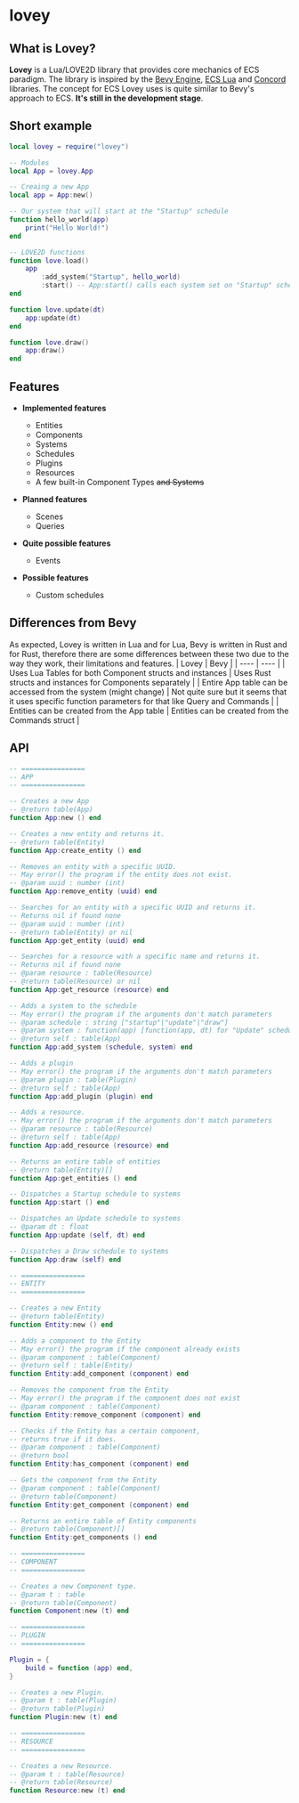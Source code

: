 # lovey

## What is Lovey?

**Lovey** is a Lua/LOVE2D library that provides core mechanics of ECS paradigm. The library is inspired by the [Bevy Engine](https://github.com/bevyengine/bevy), [ECS Lua](https://github.com/nidorx/ecs-lua) and [Concord](https://github.com/Keyslam-Group/Concord) libraries. The concept for ECS Lovey uses is quite similar to Bevy's approach to ECS. **It's still in the development stage**.

## Short example

```lua
local lovey = require("lovey")

-- Modules
local App = lovey.App

-- Creaing a new App
local app = App:new()

-- Our system that will start at the "Startup" schedule
function hello_world(app)
	print("Hello World!")
end

-- LOVE2D functions
function love.load()
	app
		:add_system("Startup", hello_world)
		:start() -- App:start() calls each system set on "Startup" schedule
end

function love.update(dt)
	app:update(dt)
end

function love.draw()
	app:draw()
end
```

## Features
- **Implemented features**
	- Entities
	- Components
	- Systems
	- Schedules
	- Plugins
	- Resources
	- A few built-in Component Types ~~and Systems~~

- **Planned features**
	- Scenes
	- Queries

- **Quite possible features**
	- Events

- **Possible features**
	- Custom schedules

## Differences from Bevy
As expected, Lovey is written in Lua and for Lua, Bevy is written in Rust and for Rust, therefore there are some differences between these two due to the way they work, their limitations and features.
| Lovey | Bevy |
| ---- | ---- |
| Uses Lua Tables for both Component structs and instances | Uses Rust structs and instances for Components separately |
| Entire App table can be accessed from the system (might change) | Not quite sure but it seems that it uses specific function parameters for that like Query and Commands |
| Entities can be created from the App table | Entities can be created from the Commands struct |

## API
```lua
-- ================
-- APP
-- ================

-- Creates a new App
-- @return table(App)
function App:new () end

-- Creates a new entity and returns it.
-- @return table(Entity)
function App:create_entity () end

-- Removes an entity with a specific UUID.
-- May error() the program if the entity does not exist.
-- @param uuid : number (int)
function App:remove_entity (uuid) end

-- Searches for an entity with a specific UUID and returns it.
-- Returns nil if found none
-- @param uuid : number (int)
-- @return table(Entity) or nil
function App:get_entity (uuid) end

-- Searches for a resource with a specific name and returns it.
-- Returns nil if found none
-- @param resource : table(Resource)
-- @return table(Resource) or nil
function App:get_resource (resource) end

-- Adds a system to the schedule
-- May error() the program if the arguments don't match parameters
-- @param schedule : string ["startup"|"update"|"draw"]
-- @param system : function(app) [function(app, dt) for "Update" schedule]
-- @return self : table(App)
function App:add_system (schedule, system) end

-- Adds a plugin
-- May error() the program if the arguments don't match parameters
-- @param plugin : table(Plugin)
-- @return self : table(App)
function App:add_plugin (plugin) end

-- Adds a resource.
-- May error() the program if the arguments don't match parameters
-- @param resource : table(Resource)
-- @return self : table(App)
function App:add_resource (resource) end

-- Returns an entire table of entities
-- @return table(Entity)[]
function App:get_entities () end

-- Dispatches a Startup schedule to systems
function App:start () end

-- Dispatches an Update schedule to systems
-- @param dt : float
function App:update (self, dt) end

-- Dispatches a Draw schedule to systems
function App:draw (self) end

-- ================
-- ENTITY
-- ================

-- Creates a new Entity
-- @return table(Entity)
function Entity:new () end

-- Adds a component to the Entity
-- May error() the program if the component already exists
-- @param component : table(Component)
-- @return self : table(Entity)
function Entity:add_component (component) end

-- Removes the component from the Entity
-- May error() the program if the component does not exist
-- @param component : table(Component)
function Entity:remove_component (component) end

-- Checks if the Entity has a certain component,
-- returns true if it does.
-- @param component : table(Component)
-- @return bool
function Entity:has_component (component) end

-- Gets the component from the Entity
-- @param component : table(Component)
-- @return table(Component)
function Entity:get_component (component) end

-- Returns an entire table of Entity components
-- @return table(Component)[]
function Entity:get_components () end

-- ================
-- COMPONENT
-- ================

-- Creates a new Component type.
-- @param t : table
-- @return table(Component)
function Component:new (t) end

-- ================
-- PLUGIN
-- ================

Plugin = {
	build = function (app) end,
}

-- Creates a new Plugin.
-- @param t : table(Plugin)
-- @return table(Plugin)
function Plugin:new (t) end

-- ================
-- RESOURCE
-- ================

-- Creates a new Resource.
-- @param t : table(Resource)
-- @return table(Resource)
function Resource:new (t) end
```